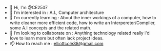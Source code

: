 - 👋 Hi, I’m @CE2507
- 👀 I’m interested in : A.I., Computer architecture
- 🌱 I’m currently learning : About the inner workings of a computer, how to write cleaner more efficient code, how to write an Interpereter/Compiler, some A.I concepts and the related math.
- 💞️ I’m looking to collaborate on : Anything technology related really I'd love to learn more but often lack project ideas.
- 📫 How to reach me : elliottcole38@gmail.com

<!---
CE2507/CE2507 is a ✨ special ✨ repository because its `README.md` (this file) appears on your GitHub profile.
You can click the Preview link to take a look at your changes.
--->
